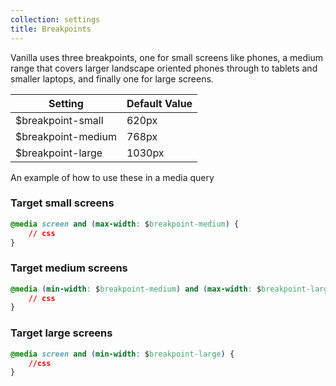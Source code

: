 ```yaml
---
collection: settings
title: Breakpoints
---
```


Vanilla uses three breakpoints, one for small screens like phones, a medium range that covers larger landscape oriented phones through to tablets and smaller laptops, and finally one for large screens.

Setting  | Default Value
 ------------- | -------------
$breakpoint-small   | 620px
$breakpoint-medium   | 768px
$breakpoint-large   | 1030px

An example of how to use these in a media query

### Target small screens

```css
@media screen and (max-width: $breakpoint-medium) {
    // css
}
```

### Target medium screens

```css
@media (min-width: $breakpoint-medium) and (max-width: $breakpoint-large) {
    // css
}
```

### Target large screens

```css
@media screen and (min-width: $breakpoint-large) {
    //css
}
```
